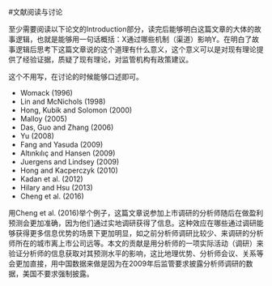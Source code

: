 #文献阅读与讨论

至少需要阅读以下论文的Introduction部分，读完后能够明白这篇文章的大体的故事逻辑，也就是能够用一句话概括：X通过哪些机制（渠道）影响Y。在明白了故事逻辑后思考下这篇文章说的这个道理有什么意义，这个意义可以是对现有理论提供了经验证据，质疑了现有理论，对监管机构有政策建议。

这个不用写，在讨论的时候能够口述即可。

* Womack (1996)
* Lin and McNichols (1998)
* Hong, Kubik and Solomon (2000)
* Malloy (2005)
* Das, Guo and Zhang (2006) 
* Yu (2008)
* Fang and Yasuda (2009)
* Altınkılıç and Hansen (2009) 
* Juergens and Lindsey (2009)
* Hong and Kacperczyk (2010) 
* Kadan et al. (2012)
* Hilary and Hsu (2013) 
* Cheng et al. (2016)

用Cheng et al. (2016)举个例子，这篇文章说参加上市调研的分析师随后在做盈利预测会更加准确，因为他们通过实地调研获得了信息。这种效应在哪些通过调研能够获得更多信息优势的场景下更加明显，如之前分析师调研比较少、来调研的分析师所在的城市离上市公司远等。本文的贡献是用分析师的一项实际活动（调研）来验证分析师的信息获取对其预测水平的影响，这比地理优势、分析师会议、关系等会更加直接，用中国数据来做是因为在2009年后监管要求披露分析师调研的数据，美国不要求强制披露。
